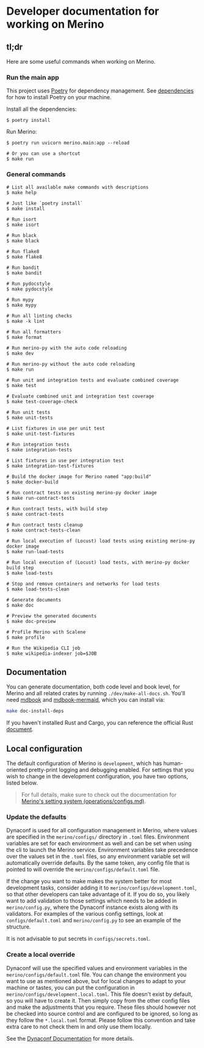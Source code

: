 # Developer documentation for working on Merino

## tl;dr

Here are some useful commands when working on Merino.

### Run the main app

This project uses [Poetry][1] for dependency management.
See [dependencies](./dependencies.md) for how to install Poetry on your machine.

Install all the dependencies:

```
$ poetry install
```

Run Merino:

```
$ poetry run uvicorn merino.main:app --reload

# Or you can use a shortcut
$ make run
```

### General commands
```shell
# List all available make commands with descriptions
$ make help

# Just like `poetry install`
$ make install

# Run isort
$ make isort

# Run black
$ make black

# Run flake8
$ make flake8

# Run bandit
$ make bandit

# Run pydocstyle
$ make pydocstyle

# Run mypy
$ make mypy

# Run all linting checks
$ make -k lint

# Run all formatters
$ make format

# Run merino-py with the auto code reloading
$ make dev

# Run merino-py without the auto code reloading
$ make run

# Run unit and integration tests and evaluate combined coverage
$ make test

# Evaluate combined unit and integration test coverage
$ make test-coverage-check

# Run unit tests
$ make unit-tests

# List fixtures in use per unit test
$ make unit-test-fixtures

# Run integration tests
$ make integration-tests

# List fixtures in use per integration test
$ make integration-test-fixtures

# Build the docker image for Merino named "app:build"
$ make docker-build

# Run contract tests on existing merino-py docker image
$ make run-contract-tests

# Run contract tests, with build step
$ make contract-tests

# Run contract tests cleanup
$ make contract-tests-clean

# Run local execution of (Locust) load tests using existing merino-py docker image
$ make run-load-tests

# Run local execution of (Locust) load tests, with merino-py docker build step
$ make load-tests

# Stop and remove containers and networks for load tests
$ make load-tests-clean

# Generate documents
$ make doc

# Preview the generated documents
$ make doc-preview

# Profile Merino with Scalene
$ make profile

# Run the Wikipedia CLI job
$ make wikipedia-indexer job=$JOB
```

## Documentation

You can generate documentation, both code level and book level, for Merino and
all related crates by running `./dev/make-all-docs.sh`. You'll need [mdbook][]
and [mdbook-mermaid][], which you can install via:

```sh
make doc-install-deps
```

If you haven't installed Rust and Cargo, you can reference the official Rust
[document][].

[mdbook]: https://rust-lang.github.io/mdBook/
[mdbook-mermaid]: https://github.com/badboy/mdbook-mermaid
[document]: https://doc.rust-lang.org/cargo/getting-started/installation.html

## Local configuration

The default configuration of Merino is `development`, which has human-oriented
pretty-print logging and debugging enabled. For settings that you wish to change in the
development configuration, you have two options, listed below.

> For full details, make sure to check out the documentation for
> [Merino's setting system (operations/configs.md)](../operations/configs.md).

### Update the defaults

Dynaconf is used for all configuration management in Merino, where
values are specified in the `merino/configs/` directory in `.toml` files. Environment variables
are set for each environment as well and can be set when using the cli to launch the
Merino service.
Environment variables take precedence over the values set in the `.toml` files, so
any environment variable set will automatically override defaults. By the same token,
any config file that is pointed to will override the `merino/configs/default.toml` file.

If the change you want to make makes the system better for most development
tasks, consider adding it to `merino/configs/development.toml`, so that other developers
can take advantage of it. If you do so, you likely want to add validation to those settings
which needs to be added in `merino/config.py`, where the Dynaconf instance exists along
with its validators. For examples of the various config settings, look at `configs/default.toml`
and `merino/config.py` to see an example of the structure.

It is not advisable to put secrets in `configs/secrets.toml`.

### Create a local override

Dynaconf will use the specified values and environment variables in the
`merino/configs/default.toml` file. You can change the environment you
want to use as mentioned above, but for local changes to adapt to your
machine or tastes, you can put the configuration in `merino/configs/development.local.toml`.
This file doesn't exist by default, so you will have to create it.
Then simply copy from the other config files and make the adjustments
that you require. These files should however not be checked into source
control and are configured to be ignored, so long as they follow the `*.local.toml`
format. Please follow this convention and take extra care to not check them in
and only use them locally.

See the [Dynaconf Documentation](https://www.dynaconf.com/) for more details.

[1]: https://python-poetry.org/
